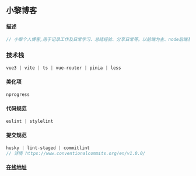 ## 小黎博客

#### 描述
```javascript
// 小黎个人博客,用于记录工作及日常学习、总结经验、分享日常等。以前端为主、node后端及部署等
```

### 技术栈
```javascript
vue3 | vite | ts | vue-router | pinia | less
```

#### 美化项
```javascript
nprogress
```

#### 代码规范
```javascript
eslint | stylelint
```

#### 提交规范
```javascript
husky | lint-staged | commitlint
// 详情 https://www.conventionalcommits.org/en/v1.0.0/
```

#### [在线地址](https://xiaoli.vip)
